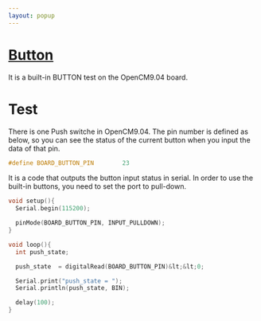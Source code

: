 ```yaml
---
layout: popup
---
```


# [Button](#button)

It is a built-in BUTTON test on the OpenCM9.04 board.

# Test
There is one Push switche in OpenCM9.04. The pin number is defined as below, so you can see the status of the current button when you input the data of that pin.

```c++
#define BOARD_BUTTON_PIN        23  
```

It is a code that outputs the button input status in serial. In order to use the built-in buttons, you need to set the port to pull-down.

```c++
void setup(){
  Serial.begin(115200);

  pinMode(BOARD_BUTTON_PIN, INPUT_PULLDOWN);
}

void loop(){
  int push_state;

  push_state  = digitalRead(BOARD_BUTTON_PIN)&lt;&lt;0;

  Serial.print("push_state = ");
  Serial.println(push_state, BIN);

  delay(100);
}
```
